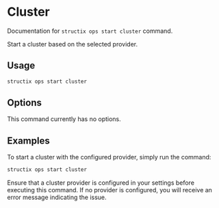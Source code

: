 # Cluster

Documentation for `structix ops start cluster` command.

Start a cluster based on the selected provider.

## Usage

```bash
structix ops start cluster
```

## Options

This command currently has no options.

## Examples

To start a cluster with the configured provider, simply run the command:

```bash
structix ops start cluster
```

Ensure that a cluster provider is configured in your settings before executing this command. If no provider is configured, you will receive an error message indicating the issue.